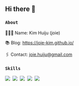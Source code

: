 ## Hi there 👋

### `About`

👩🏻‍💻 Name: Kim Huiju (joie)

📚 Blog: https://joie-kim.github.io/

🖇 Contact: joie.huiju@gmail.com

### `Skills`

<img src="https://img.shields.io/badge/TypeScript-3178C6?style=flat&logo=TypeScript&logoColor=white" />&nbsp;
<img src="https://img.shields.io/badge/ReactJS-61DAFB?style=flat&logo=React&logoColor=white" />&nbsp;
<img src="https://img.shields.io/badge/NodeJS-339933?style=flat&logo=Node.js&logoColor=white" />&nbsp;
<img src="https://img.shields.io/badge/MySQL-4479A1?style=flat&logo=MySQL&logoColor=white" />&nbsp;
<img src="https://img.shields.io/badge/Python-3766AB?style=flat&logo=Python&logoColor=white" />&nbsp;
